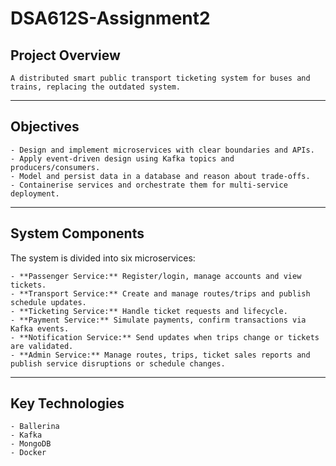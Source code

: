 # DSA612S-Assignment2

## Project Overview
    A distributed smart public transport ticketing system for buses and trains, replacing the outdated system.

---

## Objectives
    - Design and implement microservices with clear boundaries and APIs.
    - Apply event-driven design using Kafka topics and producers/consumers.
    - Model and persist data in a database and reason about trade-offs.
    - Containerise services and orchestrate them for multi-service deployment.

---

## System Components
The system is divided into six microservices:

    - **Passenger Service:** Register/login, manage accounts and view tickets.
    - **Transport Service:** Create and manage routes/trips and publish schedule updates.
    - **Ticketing Service:** Handle ticket requests and lifecycle.
    - **Payment Service:** Simulate payments, confirm transactions via Kafka events.
    - **Notification Service:** Send updates when trips change or tickets are validated.
    - **Admin Service:** Manage routes, trips, ticket sales reports and publish service disruptions or schedule changes.

---

## Key Technologies
    - Ballerina
    - Kafka
    - MongoDB
    - Docker
